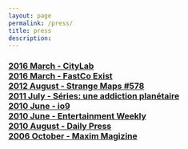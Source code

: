 ```yaml
---
layout: page
permalink: /press/
title: press
description:
---
```

<h3>
<a href="http://www.citylab.com/design/2016/03/mapping-americas-broken-bridges/475434/" target="_blank" >2016 March - CityLab</a>
<br>
<a href="http://www.fastcoexist.com/3058377/americas-oldest-most-crumbling-most-crowded-bridges-mapped" target="_blank" >2016 March - FastCo Exist</a>
<br>
<a href="http://bigthink.com/strange-maps/578-its-a-small-and-cartographically-incorrect-world-after-all" target="_blank" >2012 August - Strange Maps #578</a>
<br>
<a href="http://www.amazon.com/Se-x301-ries-addiction-plane/dp/2732444855" target="_blank" >2011 July - Séries: une addiction planétaire</a>
<br>
<a href="http://io9.gizmodo.com/5563616/professional-cartographer-creates-the-best-map-of-losts-island-yet" target="_blank" >2010 June - io9</a>  
<br>
<a href="http://www.ew.com/article/2010/06/16/lost-map" target="_blank" >2010 June - Entertainment Weekly</a>  
<br>
<a href="http://articles.dailypress.com/2010-08-21/entertainment/dp-fea-lost-map-20100821_1_cartographer-maps-island" target="_blank" >2010 August - Daily Press</a>
<br>
<a href="{{ site.baseurl }}/img/maxim-lost-map.jpg" target="_blank" >2006 October - Maxim Magizine</a>
<br>
</h3>
